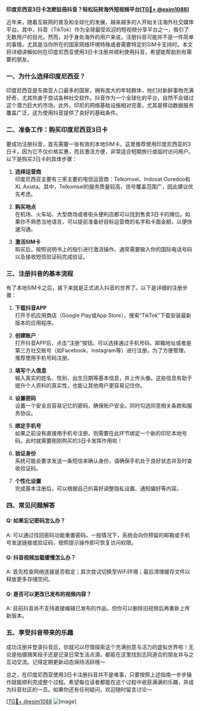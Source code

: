 **印度尼西亚3日卡怎麽註冊抖音？轻松玩转海外短视频平台[[TG💪+ @esim1088](https://t.me/s/esim1088)]**

近年来，随着互联网的普及和全球化的发展，越来越多的人开始关注海外社交媒体平台。其中，抖音（TikTok）作为全球最受欢迎的短视频分享平台之一，吸引了无数用户的目光。然而，对于身处海外的用户来说，注册抖音可能并不是一件简单的事情，尤其是当你所在的国家网络环境特殊或者需要特定的SIM卡支持时。本文将详细讲解如何在印度尼西亚使用3日卡注册并顺利使用抖音，希望能帮助到有需要的朋友。

### 一、为什么选择印度尼西亚？

印度尼西亚是东南亚人口最多的国家，拥有庞大的年轻群体，他们对新鲜事物充满好奇，尤其热衷于尝试各种社交软件。抖音作为一个全球化的平台，自然不会错过这个潜力巨大的市场。此外，印尼的网络基础设施相对完善，尤其是移动数据服务覆盖广泛，这为使用抖音提供了良好的基础条件。

### 二、准备工作：购买印度尼西亚3日卡

要成功注册抖音，首先需要一张有效的本地SIM卡。这里推荐使用印度尼西亚的3日卡，因为它不仅价格实惠，而且激活方便，非常适合短期旅行或临时访问用户。以下是购买3日卡的具体步骤：

1. **选择运营商**  
   印度尼西亚主要有三家主要的电信运营商：Telkomsel、Indosat Ooredoo和XL Axiata。其中，Telkomsel的服务质量较高，信号覆盖范围广，因此建议优先考虑。

2. **购买地点**  
   在机场、火车站、大型商场或者街头便利店都可以找到售卖3日卡的摊位。如果你不熟悉当地语言，可以提前准备好目标运营商的名字和卡面金额，以便快速沟通。

3. **激活SIM卡**  
   购买后，按照说明书上的指引进行激活操作。通常需要输入你的国际电话号码以及接收短信验证码完成验证。

### 三、注册抖音的基本流程

有了本地SIM卡之后，接下来就是正式进入抖音的世界了。以下是详细的注册步骤：

1. **下载抖音APP**  
   打开手机应用商店（Google Play或App Store），搜索“TikTok”下载安装最新版本的应用程序。

2. **创建账户**  
   打开抖音APP后，点击“注册”按钮。可以选择通过手机号码、邮箱地址或者是第三方社交账号（如Facebook、Instagram等）进行注册。为了方便管理，推荐使用手机号码注册。

3. **填写个人信息**  
   输入真实的姓名、性别、出生日期等基本信息，并上传头像。这些信息有助于提升个人资料的真实性，也能让其他用户更容易记住你。

4. **设置密码**  
   设置一个安全且容易记忆的密码，确保账户安全。同时勾选同意相关条款和服务协议。

5. **绑定手机号**  
   如果之前没有直接用手机号注册，则需要在此环节绑定一个新的印尼本地号码。此时就需要刚刚购买的3日卡发挥作用啦！

6. **验证身份**  
   系统可能会要求发送一条短信来确认身份，请确保手机处于良好状态并及时查收验证码。

7. **个性化设置**  
   完成基本注册后，可以根据自己的喜好调整隐私设置、通知偏好等内容。

### 四、常见问题解答

#### Q: 如果忘记密码怎么办？
A: 可以通过找回密码功能重置密码。一般情况下，系统会向你预留的邮箱或手机号发送链接或验证码，按照提示操作即可恢复访问权限。

#### Q: 抖音视频加载缓慢怎么办？
A: 首先检查网络连接是否稳定；其次尝试切换至WiFi环境；最后清理缓存文件以释放更多存储空间。

#### Q: 是否可以更改已发布的视频内容？
A: 目前抖音尚不支持直接编辑已发布的作品，但你可以删除旧视频后再重新上传新版本。

### 五、享受抖音带来的乐趣

成功注册并登录抖音后，你就可以尽情探索这个充满创意与活力的虚拟世界啦！无论是拍摄搞笑段子还是记录日常生活点滴，都能在这里找到志同道合的朋友并与之互动交流。记得定期更新动态保持活跃哦～

总之，在印度尼西亚使用3日卡注册抖音并不是难事，只要按照上述指南一步步操作就能顺利完成整个过程。希望每位读者都能在这个过程中收获满满的乐趣，并成为抖音社区的一员。如果你还有任何疑问，欢迎随时留言讨论～

[[TG💪+ @esim1088](https://t.me/s/esim1088) ![Image](https://i.postimg.cc/4NQfJmqS/Snipaste-2025-05-13-00-14-12.png)]